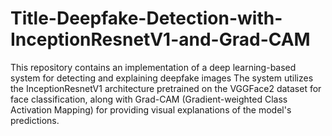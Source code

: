 # Title-Deepfake-Detection-with-InceptionResnetV1-and-Grad-CAM
This repository contains an implementation of a deep learning-based system for detecting and explaining deepfake images
The system utilizes the InceptionResnetV1 architecture pretrained on the VGGFace2 dataset for face classification, along with Grad-CAM (Gradient-weighted Class Activation Mapping) for providing visual explanations of the model's predictions.
